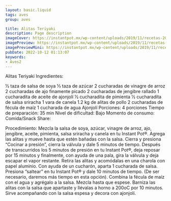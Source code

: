 ```yaml
---
layout: basic.liquid
tags: aves
group: aves

title: Alitas Teriyaki
description: Page description
imageCover: https://instantpot.mx/wp-content/uploads/2019/11/recetas-20.jpg
imagePreview: https://instantpot.mx/wp-content/uploads/2019/11/recetas-20.jpg
imagePreviewMini: https://instantpot.mx/wp-content/uploads/2019/11/recetas-20.jpg
pubDate: 2022-10-12 01:13:07
keywords:
- Aves2
---
```


Alitas Teriyaki
Ingredientes:

1⁄2 taza de salsa de soya
1⁄3 taza de azúcar
2 cucharadas de vinagre de arroz
2 cucharadas de ajo finamente picado
2 cucharadas de jengibre rallado
1 cucharadita de aceite de ajonjolí
1⁄2 cucharadita de pimienta
1⁄2 cucharadita de salsa sriracha
1 vara de canela
1.2 kg de alitas de pollo
2 cucharadas de fécula de maíz
1 cucharada de agua
Ajonjolí
Porciones:
4 porciones
Tiempo de preparación:
35 min
Nivel de dificultad:
Bajo
Momento de consumo:
Comida/Snack
Share:
  
Procedimiento:
Mezcla la salsa de soya, azúcar, vinagre de arroz, ajo, jengibre, aceite, pimienta, salsa sriracha y canela en tu ​Instant Pot®. ​Agrega las alitas y mueve hasta que estén bañadas con la salsa.
Cierra​ ​y presiona “Cocinar a presión”, cierra la válvula y dale 5 minutos de tiempo.
Después de transcurridos los 5 minutos de presión en tu ​Instant Pot®​, deja reposar por 15 minutos y finalmente, con ayuda de una pala, gira la válvula y deja escapar el vapor restante.
Retira las alitas y acomódalas en una charola con papel aluminio. Con ayuda de un cucharón, aparta 1 cucharada de salsa.
Presiona “saltear” en tu ​Instant Pot® ​y dale 10 minutos de tiempo. (De ser necesario, daremos más tiempo en esta opción).
Combina la fécula de maíz con el agua y agrégalo a la salsa. Mezcla hasta que espese.
Barniza las alitas con la salsa que apartaste y llévalas a horno a 200oC por 10 minutos. Sirve acompañando con la salsa espesa y decora con ajonjolí.


